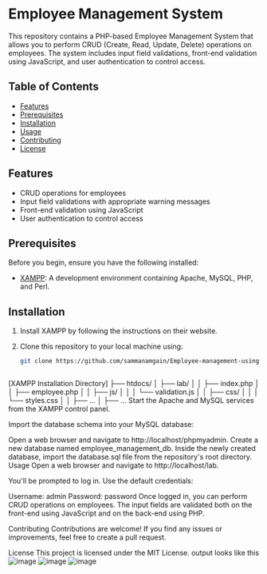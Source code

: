 # Employee Management System

This repository contains a PHP-based Employee Management System that allows you to perform CRUD (Create, Read, Update, Delete) operations on employees. The system includes input field validations, front-end validation using JavaScript, and user authentication to control access.

## Table of Contents

- [Features](#features)
- [Prerequisites](#prerequisites)
- [Installation](#installation)
- [Usage](#usage)
- [Contributing](#contributing)
- [License](#license)

## Features

- CRUD operations for employees
- Input field validations with appropriate warning messages
- Front-end validation using JavaScript
- User authentication to control access

## Prerequisites

Before you begin, ensure you have the following installed:

- [XAMPP](https://www.apachefriends.org/index.html): A development environment containing Apache, MySQL, PHP, and Perl.

## Installation

1. Install XAMPP by following the instructions on their website.

2. Clone this repository to your local machine using:

   ```bash
   git clone https://github.com/sammanamgain/Employee-management-using-php.git



[XAMPP Installation Directory]
├── htdocs/
│   ├── lab/
│   │   ├── index.php
│   │   ├── employee.php
│   │   ├── js/
│   │   │   └── validation.js
│   │   ├── css/
│   │   │   └── styles.css
│   │   ├── ...
│   ├── ...
Start the Apache and MySQL services from the XAMPP control panel.

Import the database schema into your MySQL database:

Open a web browser and navigate to http://localhost/phpmyadmin.
Create a new database named employee_management_db.
Inside the newly created database, import the database.sql file from the repository's root directory.
Usage
Open a web browser and navigate to http://localhost/lab.

You'll be prompted to log in. Use the default credentials:

Username: admin
Password: password
Once logged in, you can perform CRUD operations on employees. The input fields are validated both on the front-end using JavaScript and on the back-end using PHP.

Contributing
Contributions are welcome! If you find any issues or improvements, feel free to create a pull request.

License
This project is licensed under the MIT License.
output looks like this
![image](https://github.com/sammanamgain/Employee-management-using-php/assets/78356846/3381fca7-5934-4ec3-a27f-55b0762a1da5)
![image](https://github.com/sammanamgain/Employee-management-using-php/assets/78356846/6235dcb4-9c55-4745-ba88-40febe72f0fa)
![image](https://github.com/sammanamgain/Employee-management-using-php/assets/78356846/99a9d543-7b1b-4ffe-8abd-444448145eda)
